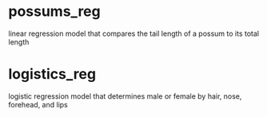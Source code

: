 # possums_reg
linear regression model that compares the tail length of a possum to its total length 

# logistics_reg
logistic regression model that determines male or female by hair, nose, forehead, and lips

